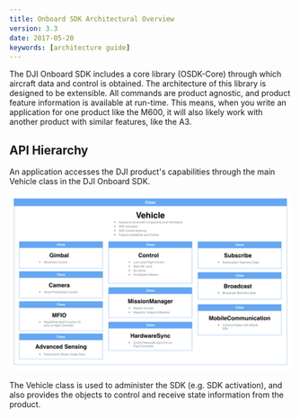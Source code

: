 ```yaml
---
title: Onboard SDK Architectural Overview 
version: 3.3
date: 2017-05-20
keywords: [architecture guide]
---
```


The DJI Onboard SDK includes a core library (OSDK-Core) through which aircraft data and control is obtained. The architecture of this library is designed to be extensible. All commands are product agnostic, and product feature information is available at run-time. This means, when you write an application for one product like the M600, it will also likely work with another product with similar features, like the A3.

## API Hierarchy

An application accesses the DJI product's capabilities through the main Vehicle class in the DJI Onboard SDK. 

![Software Architecture](../../images/common/OnboardSDKArchitecture.png)

The Vehicle class is used to administer the SDK (e.g. SDK activation), and also provides the objects to control and receive state information from the product.
